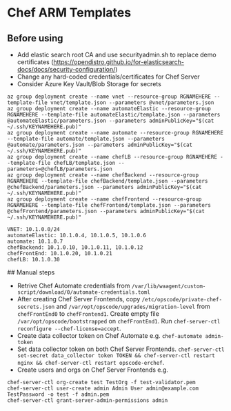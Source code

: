 # Chef ARM Templates

## Before using

* Add elastic search root CA and use securityadmin.sh to replace demo certificates (https://opendistro.github.io/for-elasticsearch-docs/docs/security-configuration/)
* Change any hard-coded credentials/certificates for Chef Server
* Consider Azure Key Vault/Blob Storage for secrets

```
az group deployment create --name vnet --resource-group RGNAMEHERE --template-file vnet/template.json --parameters @vnet/parameters.json
az group deployment create --name automateElastic --resource-group RGNAMEHERE --template-file automateElastic/template.json --parameters @automateElastic/parameters.json --parameters adminPublicKey="$(cat ~/.ssh/KEYNAMEHERE.pub)"
az group deployment create --name automate --resource-group RGNAMEHERE --template-file automate/template.json --parameters @automate/parameters.json --parameters adminPublicKey="$(cat ~/.ssh/KEYNAMEHERE.pub)"
az group deployment create --name chefLB --resource-group RGNAMEHERE --template-file chefLB/template.json --parameters=@chefLB/parameters.json
az group deployment create --name chefBackend --resource-group RGNAMEHERE --template-file chefBackend/template.json --parameters @chefBackend/parameters.json --parameters adminPublicKey="$(cat ~/.ssh/KEYNAMEHERE.pub)"
az group deployment create --name chefFrontend --resource-group RGNAMEHERE --template-file chefFrontend/template.json --parameters @chefFrontend/parameters.json --parameters adminPublicKey="$(cat ~/.ssh/KEYNAMEHERE.pub)"
```

```
VNET: 10.1.0.0/24
automateElastic: 10.1.0.4, 10.1.0.5, 10.1.0.6
automate: 10.1.0.7
chefBackend: 10.1.0.10, 10.1.0.11, 10.1.0.12
chefFrontEnd: 10.1.0.20, 10.1.0.21
chefLB: 10.1.0.30
```

## Manual steps

* Retrive Chef Automate credentials from `/var/lib/waagent/custom-script/download/0/automate-credentials.toml`
* After creating Chef Server Frontends, copy `/etc/opscode/private-chef-secrets.json` and `/var/opt/opscode/upgrades/migration-level` from `chefFrontEnd0` to `chefFrontend1`. Create empty file `/var/opt/opscode/bootstrapped` on `chefFrontEnd1`. Run `chef-server-ctl reconfigure --chef-license=accept`.
* Create data collector token on Chef Automate e.g. `chef-automate admin-token`
* Set data collector token on both Chef Server Frontends. `chef-server-ctl set-secret data_collector token TOKEN && chef-server-ctl restart nginx && chef-server-ctl restart opscode-erchef`.
* Create users and orgs on Chef Server Frontends e.g.
```
chef-server-ctl org-create test TestOrg -f test-validator.pem
chef-server-ctl user-create admin Admin User admin@example.com TestPassword -o test -f admin.pem
chef-server-ctl grant-server-admin-permissions admin
```
